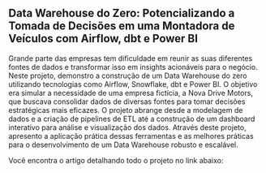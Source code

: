 ## Data Warehouse do Zero: Potencializando a Tomada de Decisões em uma Montadora de Veículos com Airflow, dbt e Power BI

Grande parte das empresas tem dificuldade em reunir as suas diferentes fontes de dados e transformar isso em insights acionáveis para o negócio. Neste projeto, demonstro a construção de um Data Warehouse do zero utilizando tecnologias como Airflow, Snowflake, dbt e Power BI. O objetivo era simular a necessidade de uma empresa fictícia, a Nova Drive Motors, que buscava consolidar dados de diversas fontes para tomar decisões estratégicas mais eficazes. O projeto abrange desde a modelagem de dados e a criação de pipelines de ETL até a construção de um dashboard interativo para análise e visualização dos dados. Através deste projeto, apresento a aplicação prática dessas ferramentas e as melhores práticas para o desenvolvimento de um Data Warehouse robusto e escalável.

Você encontra o artigo detalhando todo o projeto no link abaixo: 
